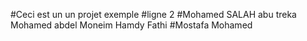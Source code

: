 
#Ceci est un un projet exemple 
#ligne 2
#Mohamed SALAH
abu treka
Mohamed abdel Moneim
Hamdy Fathi
#Mostafa Mohamed 
